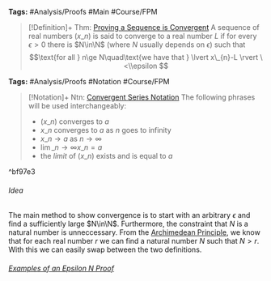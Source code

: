 ---
---

**Tags:** #Analysis/Proofs #Main #Course/FPM 

 > 
 > \[!Definition\]+ Thm: [Proving a Sequence is Convergent](Proving%20a%20Sequence%20is%20Convergent.md)
 > A sequence of real numbers $(x\_{n})$ is said to converge to a real number $L$ if for every $\epsilon>0$ there is $N\in\N$ (where $N$ usually depends on $\epsilon$) such that
 > $$\text{for all } n\ge N\quad\text{we have that } \lvert x\_{n}-L \rvert \<\\epsilon $$

**Tags:** #Analysis/Proofs #Notation #Course/FPM 

 > 
 > \[!Notation\]+ Ntn: [Convergent Series Notation](..\Individuals\Convergent%20Series%20Notation.md)
 > The following phrases will be used interchangeably:
 > 
 > * $(x\_{n})$ converges to $a$
 > * $x\_{n}$ converges to $a$ as $n$ goes to infinity
 > * $x\_{n}\to a$ as $n\to\infty$
 > * $\displaystyle\lim\_{ n \to \infty } x\_{n} = a$
 > * the *limit* of $(x\_{n})$ exists and is equal to $a$

^bf97e3

###### Idea

The main method to show convergence is to start with an arbitrary $\epsilon$ and find a sufficiently large $N\in\N$. Furthermore, the constraint that $N$ is a natural number is unneccessary. From the [Archimedean Principle](..\Individuals\Archimedean%20Principle.md#7feff5), we know that for each real number $r$ we can find a natural number $N$ such that $N>r$. With this we can easily swap between the two definitions.

###### [Examples of an Epsilon N Proof](..\Individuals\Examples%20of%20an%20Epsilon%20N%20Proof.md)
